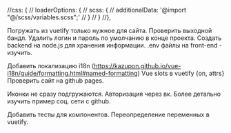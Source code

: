 //css: {
// loaderOptions: {
// scss: {
// additionalData: '@import "@/scss/variables.scss";'
// }
// }
//},

Погружать из vuetify только нужное для сайта. Проверить выходной бандл.
Удалить логин и пароль по умолчанию в конце проекта.
Создать backend на node.js для хранения информации.
.env файлы на front-end - изучить.

Добавить локализацию i18n (https://kazupon.github.io/vue-i18n/guide/formatting.html#named-formatting)
Vue slots в vuetify {on, attrs}
Проверить сайт на github pages.

Иконки не сразу подгружаются.
Авторизация через вк.
Более детально изучить пример соц. сети с github.

Добавить тесты для компонентов.
Переопределение переменных в vuetify.
